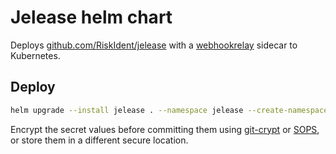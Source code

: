 # Jelease helm chart

Deploys [github.com/RiskIdent/jelease](https://github.com/RiskIdent/jelease)
with a [webhookrelay](https://webhookrelay.com/) sidecar to Kubernetes.

## Deploy

```bash
helm upgrade --install jelease . --namespace jelease --create-namespace
```

Encrypt the secret values before committing them using
[git-crypt](https://github.com/AGWA/git-crypt)
or [SOPS](https://github.com/mozilla/sops),
or store them in a different secure location.
